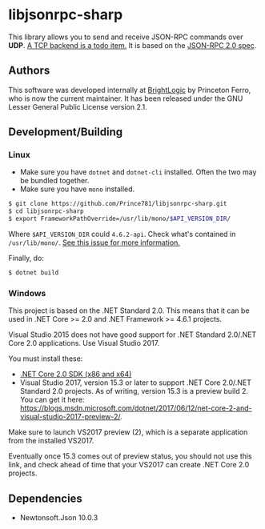 ﻿libjsonrpc-sharp
================

This library allows you to send and receive JSON-RPC commands over **UDP**. [A TCP backend is a todo item.](TODO.md)
It is based on the [JSON-RPC 2.0 spec](http://www.jsonrpc.org/specification).

## Authors

This software was developed internally at [BrightLogic](https://www.brightlogic.com) by Princeton Ferro, who is now the current maintainer. It has been released under the GNU Lesser General Public License version 2.1.

## Development/Building

### Linux

- Make sure you have `dotnet` and `dotnet-cli` installed. Often the two may be bundled together.
- Make sure you have `mono` installed.

```bash
$ git clone https://github.com/Prince781/libjsonrpc-sharp.git
$ cd libjsonrpc-sharp
$ export FrameworkPathOverride=/usr/lib/mono/$API_VERSION_DIR/
```

Where `$API_VERSION_DIR` could `4.6.2-api`. Check what's contained in `/usr/lib/mono/`. [See this issue for more information.](https://github.com/dotnet/cli/issues/5977)

Finally, do:

```bash
$ dotnet build
```

### Windows

This project is based on the .NET Standard 2.0. This means that it can be used in .NET Core >= 2.0 and .NET Framework >= 4.6.1 projects.

Visual Studio 2015 does not have good support for .NET Standard 2.0/.NET Core 2.0 applications. Use Visual Studio 2017.

You must install these:
- [.NET Core 2.0 SDK (x86 and x64)](https://github.com/dotnet/cli/tree/release/2.0.0#installers-and-binaries)
- Visual Studio 2017, version 15.3 or later to support .NET Core 2.0/.NET Standard 2.0 projects. As of writing, version 15.3 is a
preview build 2. You can get it here: https://blogs.msdn.microsoft.com/dotnet/2017/06/12/net-core-2-and-visual-studio-2017-preview-2/. 

Make sure to launch VS2017 preview (2), which is a separate application from the installed VS2017.

Eventually once 15.3 comes out of preview status, you should not use this link, and check ahead of time that your VS2017 can create .NET Core 2.0 projects.

## Dependencies
- Newtonsoft.Json 10.0.3
